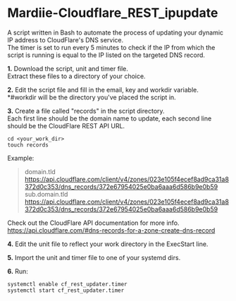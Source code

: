 # Mardiie-Cloudflare_REST_ipupdate
A script written in Bash to automate the process of updating your dynamic IP address to CloudFlare's DNS service. \
The timer is set to run every 5 minutes to check if the IP from which the script is running is equal to the IP listed on the targeted DNS record.

**1.**
Download the script, unit and timer file.\
Extract these files to a directory of your choice.

**2.**
Edit the script file and fill in the email, key and workdir variable.\
*#workdir will be the directory you've placed the script in.

**3.**
Create a file called "records" in the script directory. \
Each first line should be the domain name to update, each second line should be the CloudFlare REST API URL.

```
cd <your_work_dir>
touch records
```

Example:
> domain.tld \
> https://api.cloudflare.com/client/v4/zones/023e105f4ecef8ad9ca31a8372d0c353/dns_records/372e67954025e0ba6aaa6d586b9e0b59 \
> sub.domain.tld \
> https://api.cloudflare.com/client/v4/zones/023e105f4ecef8ad9ca31a8372d0c353/dns_records/372e67954025e0ba6aaa6d586b9e0b59

Check out the CloudFlare API documentation for more info.\
https://api.cloudflare.com/#dns-records-for-a-zone-create-dns-record

**4.**
Edit the unit file to reflect your work directory in the ExecStart line.

**5.**
Import the unit and timer file to one of your systemd dirs.

**6.**
Run:
```
systemctl enable cf_rest_updater.timer
systemctl start cf_rest_updater.timer
```
